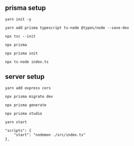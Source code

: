 ## prisma setup


```
yarn init -y
```

```
yarn add prisma typescript ts-node @types/node --save-dev
```

```
npx tsc --init
```

```
npx prisma
```

```
npx prisma init
```

```
npx ts-node index.ts
```
## server setup


```
yarn add express cors
```


```
npx prisma migrate dev
```

```
npx prisma generate
```

```
npx prisma studio
```

```
yarn start
```

```
"scripts": {
    "start": "nodemon ./src/index.ts"
},

```
